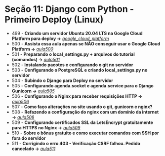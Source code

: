 # Seção 11: Django com Python - Primeiro Deploy (Linux)

- 499 - **Criando um servidor Ubuntu 20.04 LTS na Google Cloud Platform para deploy ->** *[google_cloud_platform](https://cloud.google.com/?hl=pt-br)*
- 500 - **Assista essa aula apenas se NÃO conseguir usar o Google Cloud Platform ->** *[aula500](https://www.youtube.com/watch?v=Vl6f8_vin9M)*
- 501 - **Preparando o local_settings.py + arquivos do tutorial (comandos) ->** *[aula501](./SERVER.md)* 
- 502 - **Instalando pacotes e configurando o git no servidor**
- 503 - **Configurando o PostgreSQL e criando local_settings.py no servidor**
- 504 - **Subindo o Django para Deploy no servidor**
- 505 - **Configurando agenda.socket e agenda.service para o Django Gunicorn ->** *[aula505](./gunicorn.txt)*
- 506 - **Configurando o Nginx para receber requisições HTTP ->** *[aula506](./nginx.txt)*
- 507 - **Como faço alterações no site usando o git, gunicorn e nginx?**
- 508 - **Refazendo a configuração do nginx com um domínio da internet ->** *[aula508](https://www.otaviomiranda.com.br/2018/dominio-e-hospedagem-guia-para-leigos/)*
- 509 - **Configurando certificados SSL da LetsEncrypt gratuitamente para HTTPS no Nginx ->** *[aula509](./nginx-https.txt)*
- 510 - **Sobre o bônus gratuito e como executar comandos com SSH por fora do servidor**
- 511 - **Corrigindo o erro 403 - Verificação CSRF falhou. Pedido cancelado ->** *[aula511](./aula511.md)*
